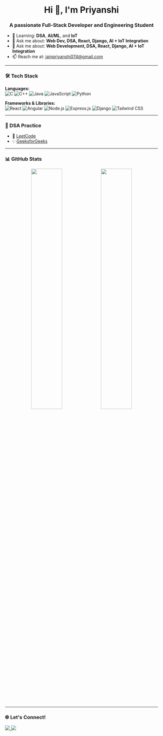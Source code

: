 <h1 align="center">Hi 👋, I'm Priyanshi</h1>
<h3 align="center">A passionate Full-Stack Developer and Engineering Student</h3>

- 🌱 Learning: **DSA**, **AI/ML**, and **IoT**
- 💬 Ask me about: **Web Dev, DSA, React, Django, AI + IoT Integration**
- 💬 Ask me about: **Web Development, DSA, React, Django, AI + IoT Integration**
- 📫 Reach me at: [jainpriyanshi074@gmail.com](mailto:jainpriyanshi074@gmail.com)

---

### 🛠️ Tech Stack

**Languages:**  
![C](https://img.shields.io/badge/C-00599C?style=flat&logo=c&logoColor=white)
![C++](https://img.shields.io/badge/C++-00599C?style=flat&logo=c%2B%2B&logoColor=white)
![Java](https://img.shields.io/badge/Java-ED8B00?style=flat&logo=java&logoColor=white)
![JavaScript](https://img.shields.io/badge/JavaScript-F7DF1E?style=flat&logo=javascript&logoColor=black)
![Python](https://img.shields.io/badge/Python-3776AB?style=flat&logo=python&logoColor=white)

**Frameworks & Libraries:**  
![React](https://img.shields.io/badge/React-20232A?style=flat&logo=react&logoColor=61DAFB)
![Angular](https://img.shields.io/badge/Angular-DD0031?style=flat&logo=angular&logoColor=white)
![Node.js](https://img.shields.io/badge/Node.js-339933?style=flat&logo=nodedotjs&logoColor=white)
![Express.js](https://img.shields.io/badge/Express.js-000000?style=flat&logo=express&logoColor=white)
![Django](https://img.shields.io/badge/Django-092E20?style=flat&logo=django&logoColor=white)
![Tailwind CSS](https://img.shields.io/badge/Tailwind_CSS-38B2AC?style=flat&logo=tailwind-css&logoColor=white)

---

### 📘 DSA Practice  
- 🧠 [LeetCode](https://leetcode.com/u/jain_priyanshi9/)  
- 💡 [GeeksforGeeks](https://www.geeksforgeeks.org/user/jain_priyanshi9/)

---

### 📊 GitHub Stats  
<p align="center">
  <img src="https://github-readme-stats.vercel.app/api?username=Priyanshi074&show_icons=true&theme=radical" width="45%" />
  <img src="https://github-readme-streak-stats.herokuapp.com/?user=Priyanshi074&theme=radical" width="45%" />
</p>

---

### 🌐 Let's Connect!
<p align="left">
  <a href="https://www.linkedin.com/in/priyanshi-jain-3341b6252/" target="_blank">
    <img src="https://img.shields.io/badge/LinkedIn-blue?style=flat&logo=linkedin&logoColor=white" />
  </a>
  <a href="mailto:jainpriyanshi074@gmail.com">
    <img src="https://img.shields.io/badge/Gmail-red?style=flat&logo=gmail&logoColor=white" />
  </a>
</p>
